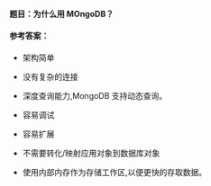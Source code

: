 #### **题目**：为什么用 MOngoDB？

#### **参考答案**：

- 架构简单

- 没有复杂的连接

- 深度查询能力,MongoDB 支持动态查询。

- 容易调试

- 容易扩展

- 不需要转化/映射应用对象到数据库对象

- 使用内部内存作为存储工作区,以便更快的存取数据。
